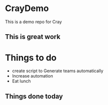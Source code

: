 # CrayDemo

This is a demo repo for Cray
## This is great work

Things to do
============
* create script to Generate teams automatically
* Increase automation
* Eat lunch

Things done today
-----------------
